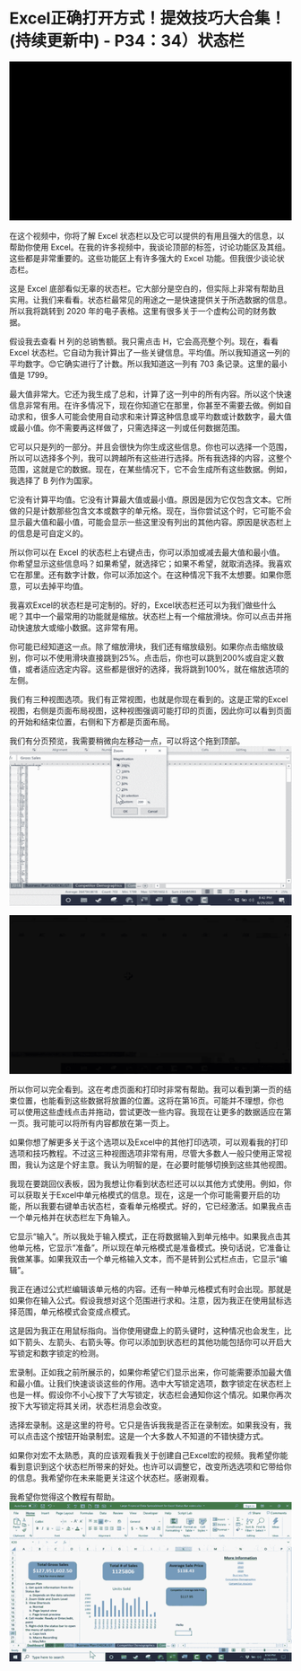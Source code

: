 # Excel正确打开方式！提效技巧大合集！(持续更新中) - P34：34）状态栏 

![](img/e840bfec950e10fdb2b48d044dd4fc36_0.png)

在这个视频中，你将了解 Excel 状态栏以及它可以提供的有用且强大的信息，以帮助你使用 Excel。在我的许多视频中，我谈论顶部的标签，讨论功能区及其组。这些都是非常重要的。这些功能区上有许多强大的 Excel 功能。但我很少谈论状态栏。

这是 Excel 底部看似无辜的状态栏。它大部分是空白的，但实际上非常有帮助且实用。让我们来看看。状态栏最常见的用途之一是快速提供关于所选数据的信息。所以我将跳转到 2020 年的电子表格。这里有很多关于一个虚构公司的财务数据。

假设我去查看 H 列的总销售额。我只需点击 H，它会高亮整个列。现在，看看 Excel 状态栏。它自动为我计算出了一些关键信息。平均值。所以我知道这一列的平均数字。😊它确实进行了计数。所以我知道这一列有 703 条记录。这里的最小值是 1799。

最大值非常大。它还为我生成了总和，计算了这一列中的所有内容。所以这个快速信息非常有用。在许多情况下，现在你知道它在那里，你甚至不需要去做。例如自动求和，很多人可能会使用自动求和来计算这种信息或平均数或计数数字，最大值或最小值。你不需要再这样做了，只需选择这一列或任何数据范围。

它可以只是列的一部分。并且会很快为你生成这些信息。你也可以选择一个范围，所以可以选择多个列，我可以跨越所有这些进行选择。所有我选择的内容，这整个范围，这就是它的数据。现在，在某些情况下，它不会生成所有这些数据。例如，我选择了 B 列作为国家。

它没有计算平均值。它没有计算最大值或最小值。原因是因为它仅包含文本。它所做的只是计数那些包含文本或数字的单元格。现在，当你尝试这个时，它可能不会显示最大值和最小值，可能会显示一些这里没有列出的其他内容。原因是状态栏上的信息是可自定义的。

所以你可以在 Excel 的状态栏上右键点击，你可以添加或减去最大值和最小值。你希望显示这些信息吗？如果希望，就选择它；如果不希望，就取消选择。我喜欢它在那里。还有数字计数，你可以添加这个。在这种情况下我不太想要。如果你愿意，可以去掉平均值。

我喜欢Excel的状态栏是可定制的。好的，Excel状态栏还可以为我们做些什么呢？其中一个最常用的功能就是缩放。状态栏上有一个缩放滑块。你可以点击并拖动快速放大或缩小数据。这非常有用。

你可能已经知道这一点。除了缩放滑块，我们还有缩放级别。如果你点击缩放级别，你可以不使用滑块直接跳到25%。点击后，你也可以跳到200%或自定义数值，或者适应选定内容。这些都是很好的选择，我将跳到100%，就在缩放选项的左侧。

我们有三种视图选项。我们有正常视图，也就是你现在看到的。这是正常的Excel视图，右侧是页面布局视图，这种视图强调可能打印的页面，因此你可以看到页面的开始和结束位置，右侧和下方都是页面布局。

我们有分页预览，我需要稍微向左移动一点，可以将这个拖到顶部。![](img/e840bfec950e10fdb2b48d044dd4fc36_2.png)

![](img/e840bfec950e10fdb2b48d044dd4fc36_3.png)

所以你可以完全看到。这在考虑页面和打印时非常有帮助。我可以看到第一页的结束位置，也能看到这些数据将放置的位置。这将在第16页。可能并不理想，你也可以使用这些虚线点击并拖动，尝试更改一些内容。我现在让更多的数据适应在第一页。我可能可以将所有内容都放在第一页上。

如果你想了解更多关于这个选项以及Excel中的其他打印选项，可以观看我的打印选项和技巧教程。不过这三种视图选项非常有用，尽管大多数人一般只使用正常视图，我认为这是个好主意。我认为明智的是，在必要时能够切换到这些其他视图。

我现在要跳回仪表板，因为我想让你看到状态栏还可以以其他方式使用。例如，你可以获取关于Excel中单元格模式的信息。现在，这是一个你可能需要开启的功能，所以我要右键单击状态栏，查看单元格模式。好的，它已经激活。如果我点击一个单元格并在状态栏左下角输入。

它显示“输入”。所以我处于输入模式，正在将数据输入到单元格中。如果我点击其他单元格，它显示“准备”。所以现在单元格模式是准备模式。换句话说，它准备让我做某事。如果我双击一个单元格输入文本，而不是转到公式栏点击，它显示“编辑”。

我正在通过公式栏编辑该单元格的内容。还有一种单元格模式有时会出现。那就是如果你在输入公式。假设我想对这个范围进行求和。注意，因为我正在使用鼠标选择范围，单元格模式会变成点模式。

这是因为我正在用鼠标指向。当你使用键盘上的箭头键时，这种情况也会发生，比如下箭头、左箭头、右箭头等。你可以添加到状态栏的其他功能包括你可以开启大写锁定和数字锁定的检测。

宏录制。正如我之前所展示的，如果你希望它们显示出来，你可能需要添加最大值和最小值。让我们快速谈谈这些的作用。选中大写锁定选项，数字锁定在状态栏上也是一样。假设你不小心按下了大写锁定，状态栏会通知你这个情况。如果你再次按下大写锁定将其关闭，状态栏消息会改变。

选择宏录制。这是这里的符号。它只是告诉我我是否正在录制宏。如果我没有，我可以点击这个按钮开始录制宏。这是一个大多数人不知道的不错快捷方式。

如果你对宏不太熟悉，真的应该观看我关于创建自己Excel宏的视频。我希望你能看到意识到这个状态栏所带来的好处。也许可以调整它，改变所选选项和它带给你的信息。我希望你在未来能更关注这个状态栏。感谢观看。

我希望你觉得这个教程有帮助。![](img/e840bfec950e10fdb2b48d044dd4fc36_5.png)

